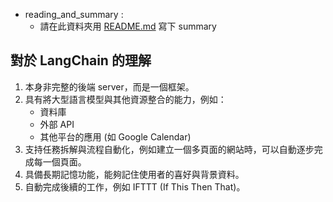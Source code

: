 - reading_and_summary :
  - 請在此資料夾用 [README.md](http://readme.md/) 寫下 summary

## 對於 LangChain 的理解

1. 本身非完整的後端 server，而是一個框架。
2. 具有將大型語言模型與其他資源整合的能力，例如：
   - 資料庫
   - 外部 API
   - 其他平台的應用 (如 Google Calendar)
3. 支持任務拆解與流程自動化，例如建立一個多頁面的網站時，可以自動逐步完成每一個頁面。
4. 具備長期記憶功能，能夠記住使用者的喜好與背景資料。
5. 自動完成後續的工作，例如 IFTTT (If This Then That)。

